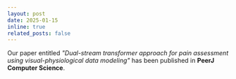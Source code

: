 ```yaml
---
layout: post
date: 2025-01-15 
inline: true
related_posts: false
---
```


Our paper entitled _"Dual-stream transformer approach for pain assessment using visual-physiological data modeling"_ has been published in **PeerJ Computer Science**.
